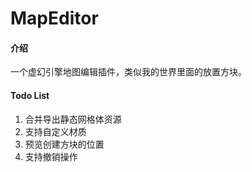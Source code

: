 # MapEditor

#### 介绍
一个虚幻引擎地图编辑插件，类似我的世界里面的放置方块。

#### Todo List
1. 合并导出静态网格体资源
2. 支持自定义材质
3. 预览创建方块的位置
4. 支持撤销操作
